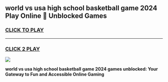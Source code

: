 
## world vs usa high school basketball game 2024 Play Online 👋 Unblocked Games
<h3>
<a href="https://news.freeplayer.one?title=world_vs_usa_high_school_basketball_game_2024&ref=17GH">CLICK TO PLAY</a></h3>
<hr>

<h3>
<a href="https://news.freeplayer.one?title=world_vs_usa_high_school_basketball_game_2024&ref=17GH">CLICK 2 PLAY</a>
  
</h3>

<a href="https://news.freeplayer.one?title=world_vs_usa_high_school_basketball_game_2024&ref=17GH/"><img src="https://clearcache.store/games.png"></a>


**world vs usa high school basketball game 2024 games unblocked: Your Gateway to Fun and Accessible Online Gaming**
